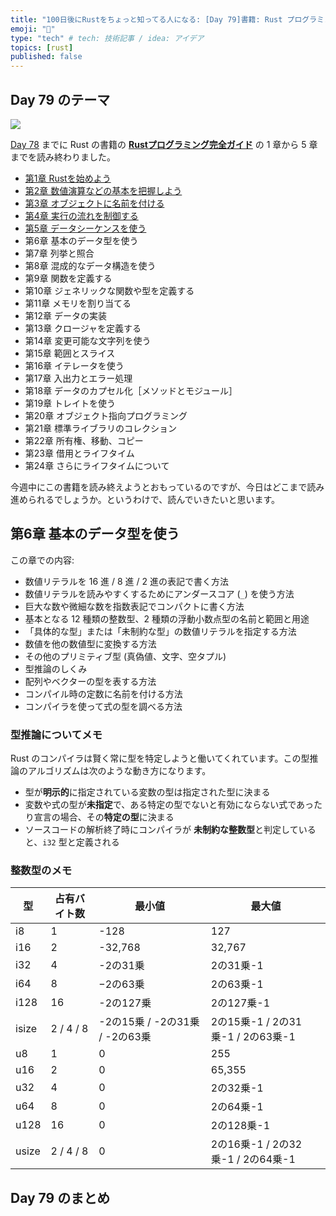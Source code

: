 ```yaml
---
title: "100日後にRustをちょっと知ってる人になる: [Day 79]書籍: Rust プログラミング完全ガイド その3"
emoji: "🦀"
type: "tech" # tech: 技術記事 / idea: アイデア
topics: [rust]
published: false
---
```

## Day 79 のテーマ

![](https://storage.googleapis.com/zenn-user-upload/942b1e806720-20221205.png)

[Day 78](https://zenn.dev/shinyay/articles/hello-rust-day078) までに Rust の書籍の **[Rustプログラミング完全ガイド](https://book.impress.co.jp/books/1121101129)** の 1 章から 5 章までを読み終わりました。

- [第1章 Rustを始めよう](https://zenn.dev/shinyay/articles/hello-rust-day076#%E7%AC%AC1%E7%AB%A0-rust%E3%82%92%E5%A7%8B%E3%82%81%E3%82%88%E3%81%86)
- [第2章 数値演算などの基本を把握しよう](https://zenn.dev/shinyay/articles/hello-rust-day076#%E7%AC%AC2%E7%AB%A0-%E6%95%B0%E5%80%A4%E6%BC%94%E7%AE%97%E3%81%AA%E3%81%A9%E3%81%AE%E5%9F%BA%E6%9C%AC%E3%82%92%E6%8A%8A%E6%8F%A1%E3%81%97%E3%82%88%E3%81%86)
- [第3章 オブジェクトに名前を付ける](https://zenn.dev/shinyay/articles/hello-rust-day076#%E7%AC%AC3%E7%AB%A0-%E3%82%AA%E3%83%96%E3%82%B8%E3%82%A7%E3%82%AF%E3%83%88%E3%81%AB%E5%90%8D%E5%89%8D%E3%82%92%E4%BB%98%E3%81%91%E3%82%8B)
- [第4章 実行の流れを制御する](https://zenn.dev/shinyay/articles/hello-rust-day078#%E7%AC%AC4%E7%AB%A0-%E5%AE%9F%E8%A1%8C%E3%81%AE%E6%B5%81%E3%82%8C%E3%82%92%E5%88%B6%E5%BE%A1%E3%81%99%E3%82%8B)
- [第5章 データシーケンスを使う](https://zenn.dev/shinyay/articles/hello-rust-day078#%E7%AC%AC5%E7%AB%A0-%E5%AE%9F%E8%A1%8C%E3%81%AE%E6%B5%81%E3%82%8C%E3%82%92%E5%88%B6%E5%BE%A1%E3%81%99%E3%82%8B)
- 第6章 基本のデータ型を使う
- 第7章 列挙と照合
- 第8章 混成的なデータ構造を使う
- 第9章 関数を定義する
- 第10章 ジェネリックな関数や型を定義する
- 第11章 メモリを割り当てる
- 第12章 データの実装
- 第13章 クロージャを定義する
- 第14章 変更可能な文字列を使う
- 第15章 範囲とスライス
- 第16章 イテレータを使う
- 第17章 入出力とエラー処理
- 第18章 データのカプセル化［メソッドとモジュール］
- 第19章 トレイトを使う
- 第20章 オブジェクト指向プログラミング
- 第21章 標準ライブラリのコレクション
- 第22章 所有権、移動、コピー
- 第23章 借用とライフタイム
- 第24章 さらにライフタイムについて

今週中にこの書籍を読み終えようとおもっているのですが、今日はどこまで読み進められるでしょうか。というわけで、読んでいきたいと思います。

## 第6章 基本のデータ型を使う

この章での内容:

- 数値リテラルを 16 進 / 8 進 / 2 進の表記で書く方法
- 数値リテラルを読みやすくするためにアンダースコア (`_`) を使う方法
- 巨大な数や微細な数を指数表記でコンパクトに書く方法
- 基本となる 12 種類の整数型、2 種類の浮動小数点型の名前と範囲と用途
- 「具体的な型」または「未制約な型」の数値リテラルを指定する方法
- 数値を他の数値型に変換する方法
- その他のプリミティブ型 (真偽値、文字、空タプル)
- 型推論のしくみ
- 配列やベクターの型を表する方法
- コンパイル時の定数に名前を付ける方法
- コンパイラを使って式の型を調べる方法

### 型推論についてメモ

Rust のコンパイラは賢く常に型を特定しようと働いてくれています。この型推論のアルゴリズムは次のような動き方になります。

- 型が**明示的**に指定されている変数の型は指定された型に決まる
- 変数や式の型が**未指定**で、ある特定の型でないと有効にならない式であったり宣言の場合、その**特定の型**に決まる
- ソースコードの解析終了時にコンパイラが **未制約な整数型**と判定していると、`i32` 型と定義される

### 整数型のメモ

|型|占有バイト数|最小値|最大値|
|--|----------|----|-----|
|i8|1|-128|127|
|i16|2|-32,768|32,767|
|i32|4|-2の31乗|2の31乗-1|
|i64|8|−2の63乗|2の63乗-1|
|i128|16|-2の127乗|2の127乗-1|
|isize|2 / 4 / 8|-2の15乗 / -2の31乗 / -2の63乗|2の15乗-1 / 2の31乗-1 / 2の63乗-1|
|u8|1|0|255|
|u16|2|0|65,355|
|u32|4|0|2の32乗-1|
|u64|8|0|2の64乗-1|
|u128|16|0|2の128乗-1|
|usize|2 / 4 / 8|0|2の16乗-1 / 2の32乗-1 / 2の64乗-1|

## Day 79 のまとめ
